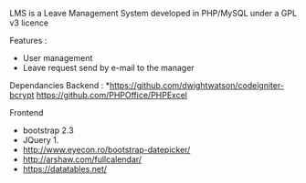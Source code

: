 LMS is a Leave Management System developed in PHP/MySQL under a GPL v3 licence

Features :
* User management
* Leave request send by e-mail to the manager

Dependancies
Backend :
*https://github.com/dwightwatson/codeigniter-bcrypt
https://github.com/PHPOffice/PHPExcel

Frontend
* bootstrap 2.3
* JQuery 1.
* http://www.eyecon.ro/bootstrap-datepicker/
* http://arshaw.com/fullcalendar/
* https://datatables.net/
